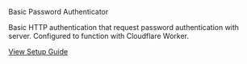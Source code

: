 Basic Password Authenticator

Basic HTTP authentication that request password authentication with server.
Configured to function with Cloudflare Worker.

[View Setup Guide](cloudflare-worker)
